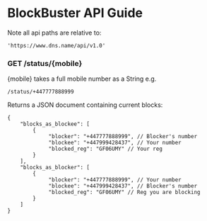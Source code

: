 # BlockBuster API Guide

Note all api paths are relative to:

	'https://www.dns.name/api/v1.0'

### GET /status/{mobile}
{mobile} takes a full mobile number as a String e.g.

	/status/+447777888999

Returns a JSON document containing current blocks:

	{
		"blocks_as_blockee": [
			{
				 "blocker": "+447777888999", // Blocker's number
				 "blockee": "+447999428437", // Your number
				 "blocked_reg": "GF06UMY" // Your reg
			}
		],
		"blocks_as_blocker": [
			{
				 "blocker": "+447777888999", // Your number
				 "blockee": "+447999428437", // Blocker's number
				 "blocked_reg": "GF06UMY" // Reg you are blocking
			}
		]
	}

